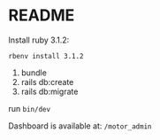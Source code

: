 # README
Install ruby 3.1.2:

`rbenv install 3.1.2`

1. bundle
2. rails db:create
3. rails db:migrate

run `bin/dev`

Dashboard is available at: `/motor_admin`
